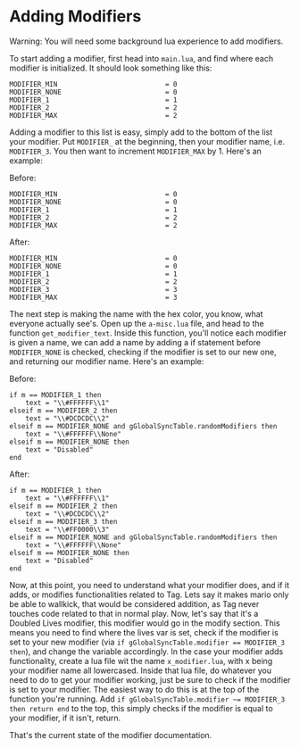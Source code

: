 # Adding Modifiers

Warning: You will need some background lua experience to add modifiers.

To start adding a modifier, first head into `main.lua`, and find where each modifier is initialized. It should look something like this:

```
MODIFIER_MIN                           = 0
MODIFIER_NONE                          = 0
MODIFIER_1                             = 1
MODIFIER_2                             = 2
MODIFIER_MAX                           = 2
```
Adding a modifier to this list is easy, simply add to the bottom of the list your modifier. Put `MODIFIER_` at the beginning, then your modifier name, i.e. `MODIFIER_3`. You then want to increment `MODIFIER_MAX` by 1. Here's an example:

Before:
```
MODIFIER_MIN                           = 0
MODIFIER_NONE                          = 0
MODIFIER_1                             = 1
MODIFIER_2                             = 2
MODIFIER_MAX                           = 2
```

After:
```
MODIFIER_MIN                           = 0
MODIFIER_NONE                          = 0
MODIFIER_1                             = 1
MODIFIER_2                             = 2
MODIFIER_3                             = 3
MODIFIER_MAX                           = 3
```

The next step is making the name with the hex color, you know, what everyone actually see's. Open up the `a-misc.lua` file, and head to the function `get_modifier_text`. Inside this function, you'll notice each modifier is given a name, we can add a name by adding a if statement before `MODIFIER_NONE` is checked, checking if the modifier is set to our new one, and returning our modifier name. Here's an example:

Before:
```
if m == MODIFIER_1 then
    text = "\\#FFFFFF\\1"
elseif m == MODIFIER_2 then
    text = "\\#DCDCDC\\2"
elseif m == MODIFIER_NONE and gGlobalSyncTable.randomModifiers then
    text = "\\#FFFFFF\\None"
elseif m == MODIFIER_NONE then
    text = "Disabled"
end
```

After:
```
if m == MODIFIER_1 then
    text = "\\#FFFFFF\\1"
elseif m == MODIFIER_2 then
    text = "\\#DCDCDC\\2"
elseif m == MODIFIER_3 then
    text = "\\#FF0000\\3"
elseif m == MODIFIER_NONE and gGlobalSyncTable.randomModifiers then
    text = "\\#FFFFFF\\None"
elseif m == MODIFIER_NONE then
    text = "Disabled"
end
```

Now, at this point, you need to understand what your modifier does, and if it adds, or modifies functionalities related to Tag. Lets say it makes mario only be able to wallkick, that would be considered addition, as Tag never touches code related to that in normal play. Now, let's say that it's a Doubled Lives modifier, this modifier would go in the modify section. This means you need to find where the lives var is set, check if the modifier is set to your new modifier (via `if gGlobalSyncTable.modifier == MODIFIER_3 then`), and change the variable accordingly. In the case your modifier adds functionality, create a lua file wit the name `x_modifier.lua`, with x being your modifier name all lowercased. Inside that lua file, do whatever you need to do to get your modifier working, just be sure to check if the modifier is set to your modifier. The easiest way to do this is at the top of the function you're running. Add `if gGlobalSyncTable.modifier ~= MODIFIER_3 then return end` to the top, this simply checks if the modifier is equal to your modifier, if it isn't, return.

That's the current state of the modifier documentation.